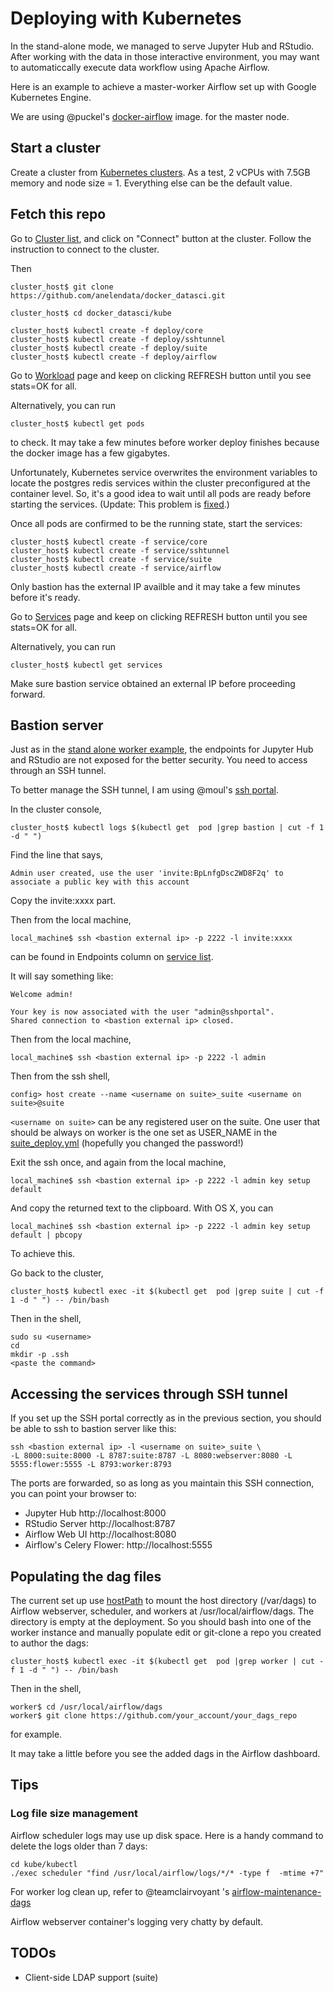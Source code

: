 # Deploying with Kubernetes

In the stand-alone mode, we managed to serve Jupyter Hub and RStudio.
After working with the data in those interactive environment, you may want to
automaticcally execute data workflow using Apache Airflow.

Here is an example to achieve a master-worker Airflow set up with
Google Kubernetes Engine.

We are using
@puckel's [docker-airflow](https://github.com/puckel/docker-airflow) image.
for the master node.

## Start a cluster

Create a cluster from
[Kubernetes clusters](https://console.cloud.google.com/kubernetes/list?).
As a test, 2 vCPUs with 7.5GB memory and node size = 1. Everything else can be
the default value.

## Fetch this repo

Go to [Cluster list](https://console.cloud.google.com/kubernetes/list), and
click on "Connect" button at the cluster. Follow the instruction to connect
to the cluster.

Then

```
cluster_host$ git clone https://github.com/anelendata/docker_datasci.git
```

```
cluster_host$ cd docker_datasci/kube
```

```
cluster_host$ kubectl create -f deploy/core
cluster_host$ kubectl create -f deploy/sshtunnel
cluster_host$ kubectl create -f deploy/suite
cluster_host$ kubectl create -f deploy/airflow
```

Go to [Workload](https://console.cloud.google.com/kubernetes/workload) page
and keep on clicking REFRESH button until you see stats=OK for all.

Alternatively, you can run

```
cluster_host$ kubectl get pods
```

to check. It may take a few minutes before worker deploy finishes because
the docker image has a few gigabytes.

Unfortunately, Kubernetes service overwrites the environment variables to locate
the postgres redis services within the cluster preconfigured at the container
level. So, it's a good idea to wait until all pods are ready before starting the
services. (Update: This problem is
[fixed](https://github.com/anelendata/docker_datasci/commit/1f6c753a).)

Once all pods are confirmed to be the running state, start the services:

```
cluster_host$ kubectl create -f service/core
cluster_host$ kubectl create -f service/sshtunnel
cluster_host$ kubectl create -f service/suite
cluster_host$ kubectl create -f service/airflow
```

Only bastion has the external IP availble and it may take a few minutes
before it's ready.

Go to [Services](https://console.cloud.google.com/kubernetes/discovery) page
and keep on clicking REFRESH button until you see stats=OK for all.

Alternatively, you can run

```
cluster_host$ kubectl get services
```

Make sure bastion service obtained an external IP before proceeding forward.

## Bastion server

Just as in the
[stand alone worker example](https://github.com/anelendata/docker_datasci/blob/master/README.md#set-up-ssh-keys),
the endpoints for Jupyter Hub and
RStudio are not exposed for the better security. You need to access through
an SSH tunnel.

To better manage the SSH tunnel, I am using @moul's [ssh portal](https://github.com/moul/sshportal).

In the cluster console,

```
cluster_host$ kubectl logs $(kubectl get  pod |grep bastion | cut -f 1 -d " ")
```

Find the line that says,

```
Admin user created, use the user 'invite:BpLnfgDsc2WD8F2q' to associate a public key with this account
```

Copy the invite:xxxx part.

Then from the local machine,

```
local_machine$ ssh <bastion external ip> -p 2222 -l invite:xxxx
```

<bastion external ip> can be found in Endpoints column on
[service list](https://console.cloud.google.com/kubernetes/discovery?&service_list_tablesize=50).

It will say something like:

```
Welcome admin!

Your key is now associated with the user "admin@sshportal".
Shared connection to <bastion external ip> closed.
```

Then from the local machine,

```
local_machine$ ssh <bastion external ip> -p 2222 -l admin
```

Then from the ssh shell,

```
config> host create --name <username on suite>_suite <username on suite>@suite
```

`<username on suite>` can be any registered user on the suite.
One user that should be always on worker is the one set as USER_NAME in the
[suite_deploy.yml](https://github.com/anelendata/docker_datasci/blob/master/kube/deploy/suite_deploy.yml)
(hopefully you changed the password!)

Exit the ssh once, and again from the local machine,

```
local_machine$ ssh <bastion external ip> -p 2222 -l admin key setup default
```

And copy the returned text to the clipboard. With OS X, you can

```
local_machine$ ssh <bastion external ip> -p 2222 -l admin key setup default | pbcopy
```

To achieve this.

Go back to the cluster,

```
cluster_host$ kubectl exec -it $(kubectl get  pod |grep suite | cut -f 1 -d " ") -- /bin/bash
```

Then in the shell,

```
sudo su <username>
cd
mkdir -p .ssh
<paste the command>
```

## Accessing the services through SSH tunnel

If you set up the SSH portal correctly as in the previous section, you should
be able to ssh to bastion server like this:

```
ssh <bastion external ip> -l <username on suite>_suite \
-L 8000:suite:8000 -L 8787:suite:8787 -L 8080:webserver:8080 -L 5555:flower:5555 -L 8793:worker:8793
```

The ports are forwarded, so as long as you maintain this SSH connection, you can point your browser to:

  - Jupyter Hub http://localhost:8000
  - RStudio Server http://localhost:8787
  - Airflow Web UI http://localhost:8080
  - Airflow's Celery Flower: http://localhost:5555

## Populating the dag files

The current set up use [hostPath](https://kubernetes.io/docs/concepts/storage/volumes/#types-of-volumes)
to mount the host directory (/var/dags) to Airflow webserver, scheduler, and workers
at /usr/local/airflow/dags. The directory is empty at the deployment. So you
should bash into one of the worker instance and manually populate edit or
git-clone a repo you created to author the dags:

```
cluster_host$ kubectl exec -it $(kubectl get  pod |grep worker | cut -f 1 -d " ") -- /bin/bash
```

Then in the shell,

```
worker$ cd /usr/local/airflow/dags
worker$ git clone https://github.com/your_account/your_dags_repo
```

for example.

It may take a little before you see the added dags in the Airflow dashboard.

## Tips

### Log file size management

Airflow scheduler logs may use up disk space. Here is a handy command to delete
the logs older than 7 days:

```
cd kube/kubectl
./exec scheduler "find /usr/local/airflow/logs/*/* -type f  -mtime +7"
```

For worker log clean up, refer to @teamclairvoyant 's
[airflow-maintenance-dags](https://github.com/teamclairvoyant/airflow-maintenance-dags)

Airflow webserver container's logging very chatty by default.


## TODOs

- Client-side LDAP support (suite)

